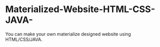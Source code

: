 # Materialized-Website-HTML-CSS-JAVA-
You can make your own materialize designed website using HTML/CSS/JAVA.
